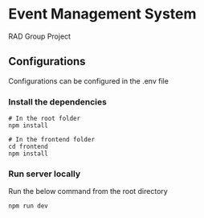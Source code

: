 # Event Management System

RAD Group Project

## Configurations

Configurations can be configured in the .env file

### Install the dependencies

```
# In the root folder
npm install

# In the frontend folder
cd frontend
npm install
```

### Run server locally

Run the below command from the root directory

```
npm run dev
```
